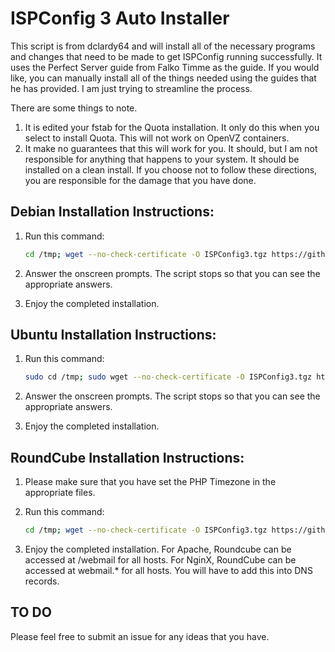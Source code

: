 ISPConfig 3 Auto Installer
=====================

This script is from dclardy64 and will install all of the necessary programs and changes that need to be made to get ISPConfig running successfully. It uses the Perfect Server guide from Falko Timme as the
guide. If you would like, you can manually install all of the things needed using the guides that he has provided. I am just trying to streamline the process. 

There are some things to note.

1. It is edited your fstab for the Quota installation. It only do this when you select to install Quota. This will not work on OpenVZ containers.
2. It make no guarantees that this will work for you. It should, but I am not responsible for anything that happens to your system. It should be installed on a clean install. If you choose
not to follow these directions, you are responsible for the damage that you have done.

Debian Installation Instructions:
---------------------------------

1. Run this command:

	```bash
	cd /tmp; wget --no-check-certificate -O ISPConfig3.tgz https://github.com/W3Space/ISPConfig-3-AutoInstaller/tarball/master; tar zxvf ISPConfig3.tgz; cd *Installer*; bash debian_install.sh
	```

2. Answer the onscreen prompts. The script stops so that you can see the appropriate answers.
3. Enjoy the completed installation.

Ubuntu Installation Instructions:
---------------------------------

1. Run this command:

	```bash
	sudo cd /tmp; sudo wget --no-check-certificate -O ISPConfig3.tgz https://github.com/W3Space/ISPConfig-3-AutoInstaller/tarball/master;sudo tar zxvf ISPConfig3.tgz;sudo cd *Installer*;sudo bash ubuntu_install.sh
	```
2. Answer the onscreen prompts. The script stops so that you can see the appropriate answers.
3. Enjoy the completed installation.

RoundCube Installation Instructions:
------------------------------------

1. Please make sure that you have set the PHP Timezone in the appropriate files.
2. Run this command:

	```bash
	cd /tmp; wget --no-check-certificate -O ISPConfig3.tgz https://github.com/W3Space/ISPConfig-3-AutoInstaller/tarball/master; tar zxvf ISPConfig3.tgz; cd *Installer*; bash roundcube_install.sh
	```
3. Enjoy the completed installation. For Apache, Roundcube can be accessed at /webmail for all hosts. For NginX, RoundCube can be accessed at webmail.* for all hosts. You will have to add this into DNS records.


TO DO
-----

Please feel free to submit an issue for any ideas that you have.
